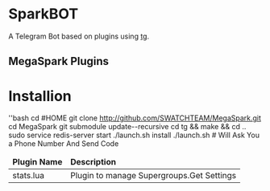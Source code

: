 SparkBOT
============

A Telegram Bot based on plugins using [tg](https://github.com/vysheng/tg).

MegaSpark Plugins
------------
<table>
    <thead>
        <tr>
            <td><strong>Plugin Name</strong></td>
            <td><strong>Description</strong></td>
        </tr>
    </thead>
    <tbody>
        <tr>
            <td>stats.lua</td>
            <td>Plugin to manage Supergroups.Get Settings</td>
        </tr>
        <tr>

# Installion
''bash
cd #HOME
git clone http://github.com/SWATCHTEAM/MegaSpark.git
cd MegaSpark
git submodule update--recursive
cd tg && make && cd ..
sudo service redis-server start
./launch.sh install
./launch.sh # Will Ask You a Phone Number And Send Code
